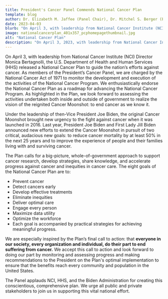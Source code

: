 ```yaml
---
title: President's Cancer Panel Commends National Cancer Plan
template: blog
author: Dr. Elizabeth M. Jaffee (Panel Chair), Dr. Mitchel S. Berger (Panel Member), Dr. Carol L. Brown (Panel Member)
date: 2023-04-03
blurb: "On April 3, with leadership from National Cancer Institute (NCI) Director Monica Bertagnolli, the U.S. Department of Health and Human Services (HHS) released a National Cancer Plan to guide the nation’s efforts against cancer."
image: nationalcancerplan_401x357_pcphomepagethumbnail.jpg
alt: "National Cancer Plan"
description: "On April 3, 2023, with leadership from National Cancer Institute (NCI) Director Monica Bertagnolli, the U.S. Department of Health and Human Services (HHS) released a National Cancer Plan to guide the nation’s efforts against cancer."
---
```


On April 3, with leadership from National Cancer Institute (NCI) Director Monica Bertagnolli, the U.S. Department of Health and Human Services (HHS) released a National Cancer Plan to guide the nation’s efforts against cancer. As members of the President’s Cancer Panel, we are charged by the National Cancer Act of 1971 to monitor the development and execution of the activities of the National Cancer Program. We enthusiastically endorse the National Cancer Plan as a roadmap for advancing the National Cancer Program. As highlighted in the Plan, we look forward to assessing the activities undertaken both inside and outside of government to realize the vision of the reignited Cancer Moonshot: to end cancer as we know it.

<div>
<image-with-class
	className="float-right"
	imagewidth="40%"
	src="nationalcancerplan_401x357_pcphomepagethumbnail.jpg"
	alt="National Cancer Plan">
</image-with-class>
</div>

Under the leadership of then-Vice President Joe Biden, the original Cancer Moonshot brought new urgency to the fight against cancer when it was launched in 2016. Last year, President Joe Biden and First Lady Jill Biden announced new efforts to extend the Cancer Moonshot in pursuit of two critical, audacious new goals: to reduce cancer mortality by at least 50% in the next 25 years and to improve the experience of people and their families living with and surviving cancer.

The Plan calls for a big-picture, whole-of-government approach to support cancer research, develop strategies, share knowledge, and accelerate progress against cancer and inequities in cancer care. The eight goals of the National Cancer Plan are to:

- Prevent cancer
- Detect cancers early
- Develop effective treatments
- Eliminate inequities
- Deliver optimal care
- Engage every person
- Maximize data utility
- Optimize the workforce
- Each goal is accompanied by practical strategies for achieving meaningful progress.

We are especially inspired by the Plan’s final call to action: that **everyone in our society, every organization and individual, do their part to end suffering from cancer.** We accept this call to action and look forward to doing our part by monitoring and assessing progress and making recommendations to the President on the Plan's optimal implementation to ensure that the benefits reach every community and population in the United States.

The Panel applauds NCI, HHS, and the Biden Administration for creating this conscientious, comprehensive plan. We urge all public and private stakeholders to join us in supporting this vital national effort.
